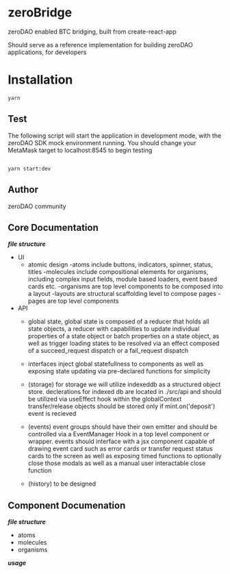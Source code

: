 # zeroBridge

zeroDAO enabled BTC bridging, built from create-react-app

Should serve as a reference implementation for building zeroDAO applications, for developers

# Installation

```shell
yarn
```

## Test


The following script will start the application in development mode, with the zeroDAO SDK mock environment running. You should change your MetaMask target to localhost:8545 to begin testing

```shell

yarn start:dev

```

## Author

zeroDAO community

## Core Documentation


**_file structure_**

- UI
    - atomic design
        -atoms include buttons, indicators, spinner, status, titles
        -molecules include compositional elements for organisms, including complex input fields, module based loaders, event based cards etc.
        -organisms are top level components to be composed into a layout
        -layouts are structural scaffolding level to compose pages
        -pages are top level components
- API
    - global state,
        global state is composed of a reducer that holds all state objects,
        a reducer with capabilities to update individual properties of a state object or batch properties on a state object,
        as well as trigger loading states to be resolved via an effect composed of a succeed_request dispatch or a fail_request dispatch

    - interfaces inject global statefullness to components as well as exposing state updating via pre-declared functions for simplicity

    - (storage) 
        for storage we will utilize indexeddb as a structured object store. declerations for indexed db are located in ./src/api and should be utilized via useEffect hook within the globalContext <provider>
        transfer/release objects should be stored only if mint.on('deposit') event is recieved

    - (events)
        event groups should have their own emitter and should be controlled via a EventManager Hook in a top level component or wrapper. events should interface with a jsx component capable of drawing event card such as error cards
        or transfer request status cards to the screen as well as exposing timed functions to optionally close those modals as well as a manual user interactable close function

    - (history)
        to be designed
## Component Documenation

**_file structure_** 

- atoms
- molecules
- organisms




**_usage_**

